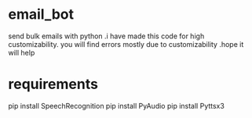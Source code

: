 # email_bot
send bulk emails with python .i have made this code for high customizability. you will find errors mostly due to customizability .hope it will help

# requirements
pip install SpeechRecognition
pip install PyAudio
pip install Pyttsx3
